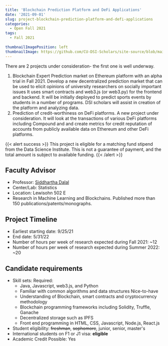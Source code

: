 ```yaml
---
title: 'Blockchain Prediction Platform and DeFi Applications'
date: '2021-09-01'
slug: project-blockchain-prediction-platform-and-defi-applications
categories:
  - Open Fall 2021
tags:
  - Fall 2021
  
thumbnailImagePosition: left
thumbnailImage: https://github.com/CU-DSI-Scholars/site-source/blob/main/static/img/cryptocurrencies.jpg?raw=true
---
```

There are 2 projects under consideration- the first one is well underway. 

<!--more-->

1. Blockchain Expert Prediction market on Ethereum platform with an alpha trial in Fall 2021.  Develop a new  decentralized prediction market that can be used to elicit opinions of university researchers on socially important issues It uses smart contracts and web3.js (or web3.py) for the frontend and backend. It will be initially deployed to predict sports events by students in a number of programs. DSI scholars will assist in creation of the platform and analyzing data. 
2. Prediction of credit-worthiness on DeFi platforms. A new project under consideration. It  will look at the transactions of various DeFi platforms including Compound and and create metrics for credit reputation of accounts from publicly available data on Ethereum and other DeFi platforms.

{{< alert success >}}
This project is eligible for a matching fund stipend from the Data Science Institute. This is not a guarantee of payment, and the total amount is subject to available funding.
{{< /alert >}}

## Faculty Advisor
+ Professor: [Siddhartha Dalal](http://stat.columbia.edu/department-directory/name/siddhartha-dalal/)
+ Center/Lab: Statistics
+ Location: Lewisohn 502 E
+ Research in Machine Learning and Blockchains. Published more than 150 publications/patents/monographs.

## Project Timeline
+ Earliest starting date: 9/25/21
+ End date: 5/31/22
+ Number of hours per week of research expected during Fall 2021: ~12
+ Number of hours per week of research expected during Summer 2022: ~20

## Candidate requirements
+ Skill sets: 
  Required: 
  - Java, Javascript, web3.js, and Python
  - Familiar with common algorithms and data structures
  Nice-to-have
  - Understanding of Blockchain, smart contracts and cryptocurrency methodology
  - Blockchain programming frameworks including Solidity, Truffle, Ganache
  - Decentralized storage such as IPFS
  - Front end programming in HTML, CSS, Javascript, Node.js, React.js
+ Student eligibility: ~~freshman~~, ~~sophomore~~, junior, senior, master's
+ International students on F1 or J1 visa: **eligible**
+ Academic Credit Possible: Yes

